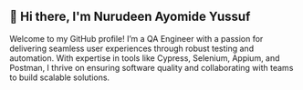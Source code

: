 ## 👋 Hi there, I'm Nurudeen Ayomide Yussuf

Welcome to my GitHub profile! I’m a QA Engineer with a passion for delivering seamless user experiences through robust testing and automation. With expertise in tools like Cypress, Selenium, Appium, and Postman, I thrive on ensuring software quality and collaborating with teams to build scalable solutions.

<!--
**Deen-2601/Deen-2601** is a ✨ _special_ ✨ repository because its `README.md` (this file) appears on your GitHub profile.

Here are some ideas to get you started:

- 🔭 I’m currently working on ...
- 🌱 I’m currently learning ...
- 👯 I’m looking to collaborate on ...
- 🤔 I’m looking for help with ...
- 💬 Ask me about ...
- 📫 How to reach me: ...
- 😄 Pronouns: ...
- ⚡ Fun fact: ...
-->

